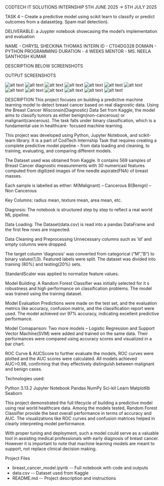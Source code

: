 CODTECH IT SOLUTIONS INTERNSHIP 5TH JUNE 2025 → 5TH JULY 2025

TASK 4 – Create a predictive model using scikit learn to classify or predict outcomes from a dataset(eg. Spam mail detection).

DELIVERABLE: a Juypter notebook showcasing the model’s implementation and evaluation

NAME - CHRYSL SHECKINA THOMAS
INTERN ID - CT04DG328
DOMAIN - PYTHON PROGRAMMING
DURATION - 4 WEEKS 
MENTOR - MS. NEELA SANTHOSH KUMAR

DESCRIPTION BELOW SCREENSHOTS

OUTPUT SCREENSHOTS

![alt text](images/Screenshot%202025-06-27%20230054.png)
![alt text](images/Screenshot%202025-06-27%20230116-1.png)
![alt text](images/Screenshot%202025-06-27%20230132.png)
![alt text](images/Screenshot%202025-06-27%20230146.png)
![alt text](images/Screenshot%202025-06-27%20230159.png)
![alt text](images/Screenshot%202025-06-27%20230213-1.png)
![alt text](images/Screenshot%202025-06-27%20230227.png)
![alt text](images/Screenshot%202025-06-27%20230239-1.png)
![alt text](images/Screenshot%202025-06-27%20230255.png)
![alt text](images/Screenshot%202025-06-27%20230308.png)
![alt text](images/Screenshot%202025-06-27%20230319.png)
![alt text](images/Screenshot%202025-06-27%20230330.png)
![alt text](images/Screenshot%202025-06-27%20230339.png)

DESCRIPTION
This project focuses on building a predictive machine learning model to detect breast cancer based on real diagnostic data. Using the Breast Cancer Wisconsin(Diagnostic) Data Set from Kaggle, the model aims to classify tumors as either benign(non-cancerous) or malignant(cancerous). The task falls under binary classification, which is a fundamental use in healthcare- focused machine learning. 

This project was developed using Python, Jupyter Notebook, and scikit-learn library. It is a part of CodTech Internship Task that requires creating a complete predictive model pipeline – from data loading and cleaning, to training, evaluating, and comparing different models. 

The Dataset used was obtained from Kaggle. It contains 569 samples of Breast Cancer diagnostic measurements with 30 numericasl features computed from digitized images of fine needle aspirate(FNA) of breast masses. 

Each sample is labelled as either:
 M(Malignant) – Cancerous
B(Benign) – Non Cancerous

Key Columns: radius mean, texture mean, area mean, etc. 

Diagnosis: The notebook is structured step by step to reflect a real world ML pipeline. 

Data Loading:
The Dataset(data.csv) is read into a pandas DataFrame and the first few rows are inspected. 

Data Cleaning and Preprocessing 
Unnecessary columns such as ‘id’ and empty columns were dropped.

The target column ‘diagnosis’ was converted from categorical (“M”,”B”) to binary values(1,0). Featured labels were split. The dataset was divided into training (80%) and testing(20%) sets. 

StandardScaler was applied to normalize feature values. 

Model Building: A Random Forest Classifier was initially selected for it s robustness and high performance on classification problems. The model was trained using the training dataset. 

Model Evaluation Predictions were made on the test set, and the evaluation metrics like accuracy, confusion matrix, and the classification report were used. The model achieved ovr 97% accuracy, indicating excellent predictive performance. 

Model Comaparison:
Two more models – Logistic Regression and Support Vector Machine(SVM) were added and trained on the same data. Their performances were compared using accuracy scores and visualized in a bar chart. 

ROC Curve & AUCScore to further evaluate the models, ROC curves were plotted and the AUC scores were calculated. All models achieved AUC>0.98, confirming that they effectively distinguish between malignant and benign cases. 

Technologies used:
 
Python 3.13.2
Jupyter Notebook 
Pandas
NumPy
Sci-kit Learn
Matplotlib
Seaborn

This project demonstrated the full lifecycle of building a predictive model using real world healthcare data. Among the models tested, Random Forest Classifier provide the best overall performance in terms of accuracy and AUC. The visualizations like ROC curves and confusion matrices helped in clearly interpreting model performance. 

With proper tuning and deployment, such a model could serve as a valuable tool in assisting medical professionals with early diagnosis of breast cancer. However it is important to note that machine learning models are meant to support, not replace clinical decision making. 

Project Files
- breast_cancer_model.ipynb -- Full notebook with code and outputs
- data.csv -- Dataset used from Kaggle
- README.md -- Project description and instructions

